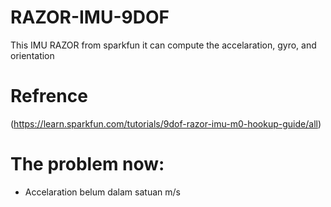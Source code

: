# RAZOR-IMU-9DOF
This IMU RAZOR from sparkfun it can compute the accelaration, gyro, and orientation


# Refrence 
(https://learn.sparkfun.com/tutorials/9dof-razor-imu-m0-hookup-guide/all)

# The problem now:
- Accelaration belum dalam satuan m/s 
